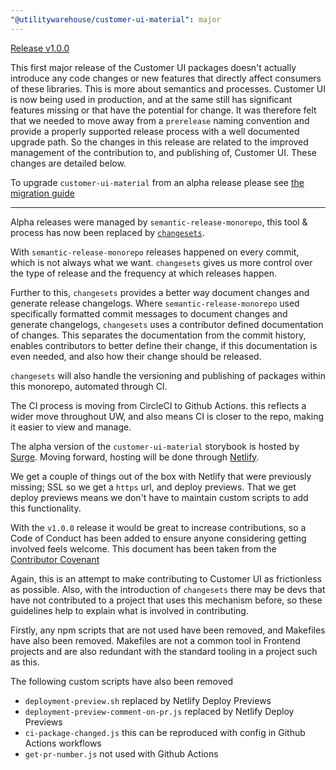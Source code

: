 ```yaml
---
"@utilitywarehouse/customer-ui-material": major
---
```




[Release v1.0.0](https://github.com/utilitywarehouse/customer-ui/pull/266)

This first major release of the Customer UI packages doesn't actually introduce
any code changes or new features that directly affect consumers of these
libraries. This is more about semantics and processes. Customer UI is now being
used in production, and at the same still has significant features missing or
that have the potential for change. It was therefore felt that we needed to move
away from a `prerelease` naming convention and provide a properly supported
release process with a well documented upgrade path. So the changes in this
release are related to the improved management of the contribution to, and
publishing of, Customer UI. These changes are detailed below.

To upgrade `customer-ui-material` from an alpha release please see
[the migration guide](https://github.com/utilitywarehouse/customer-ui/blob/main/packages/material/README.md#migration-from-alpha-pre-release-to-v1)

---

Alpha releases were managed by `semantic-release-monorepo`, this tool & process
has now been replaced by
[`changesets`](https://github.com/changesets/changesets).

With `semantic-release-monorepo` releases happened on every commit, which is not
always what we want. `changesets` gives us more control over the type of release
and the frequency at which releases happen.

Further to this, `changesets` provides a better way document changes and
generate release changelogs. Where `semantic-release-monorepo` used specifically
formatted commit messages to document changes and generate changelogs,
`changesets` uses a contributor defined documentation of changes. This separates
the documentation from the commit history, enables contributors to better define
their change, if this documentation is even needed, and also how their change
should be released.

`changesets` will also handle the versioning and publishing of packages within
this monorepo, automated through CI.

The CI process is moving from CircleCI to Github Actions. this reflects a wider
move throughout UW, and also means CI is closer to the repo, making it easier to
view and manage.

The alpha version of the `customer-ui-material` storybook is hosted by
[Surge](https://surge.sh/). Moving forward, hosting will be done through
[Netlify](https://www.netlify.com/).

We get a couple of things out of the box with Netlify that were previously
missing; SSL so we get a `https` url, and deploy previews. That we get deploy
previews means we don't have to maintain custom scripts to add this
functionality.

With the `v1.0.0` release it would be great to increase contributions, so a Code
of Conduct has been added to ensure anyone considering getting involved feels
welcome. This document has been taken from the
[Contributor Covenant](https://www.contributor-covenant.org/version/2/1/code_of_conduct.html)

Again, this is an attempt to make contributing to Customer UI as frictionless as
possible. Also, with the introduction of `changesets` there may be devs that
have not contributed to a project that uses this mechanism before, so these
guidelines help to explain what is involved in contributing.

Firstly, any npm scripts that are not used have been removed, and Makefiles have
also been removed. Makefiles are not a common tool in Frontend projects and are
also redundant with the standard tooling in a project such as this.

The following custom scripts have also been removed

- `deployment-preview.sh` replaced by Netlify Deploy Previews
- `deployment-preview-comment-on-pr.js` replaced by Netlify Deploy Previews
- `ci-package-changed.js` this can be reproduced with config in Github Actions workflows
- `get-pr-number.js` not used with Github Actions
